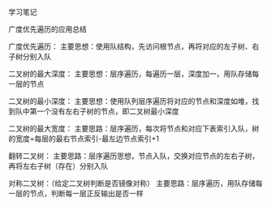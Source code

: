 学习笔记

广度优先遍历的应用总结

广度优先遍历：
主要思想：使用队结构，先访问根节点，再将对应的左子树、右子树分别入队

二叉树的最大深度：
主要思想：层序遍历，每遍历一层，深度加一，用队存储每一层的节点

二叉树的最小深度：
主要思想：使用队列层序遍历将对应的节点和深度如堆，找到队中第一个没有左右子树的节点，即二叉树最小深度

二叉树的最大宽度：
主要思路：层序遍历，每次将节点和对应下表索引入队，树的宽度=每层的最右节点索引-最左边节点索引+1

翻转二叉树：
主要思路：层序遍历思想，节点入队，交换对应节点的左右子树，再将左右子树（存在）分别入队

对称二叉树：（给定二叉树判断是否镜像对称）
主要思路：层序遍历，用队存储每一层的节点，判断每一层正反输出是否一样
